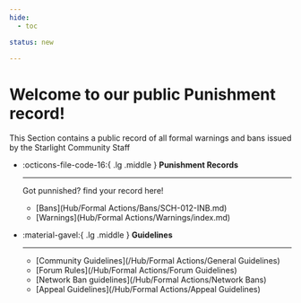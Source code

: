 ```yaml
---
hide:
  - toc

status: new

---
```


# Welcome to our public Punishment record!

This Section contains a public record of all formal warnings and bans issued by the Starlight Community Staff

<div class="grid cards" markdown>

-   :octicons-file-code-16:{ .lg .middle } __Punishment Records__

    ---

    Got punnished? find your record here!

    - [Bans](Hub/Formal Actions/Bans/SCH-012-INB.md)
    - [Warnings](Hub/Formal Actions/Warnings/index.md)

-   :material-gavel:{ .lg .middle } __Guidelines__

    ---

    - [Community Guidelines](/Hub/Formal Actions/General Guidelines)
    - [Forum Rules](/Hub/Formal Actions/Forum Guidelines)
    - [Network Ban guidelines](/Hub/Formal Actions/Network Bans)
    - [Appeal Guidelines](/Hub/Formal Actions/Appeal Guidelines)


</div>